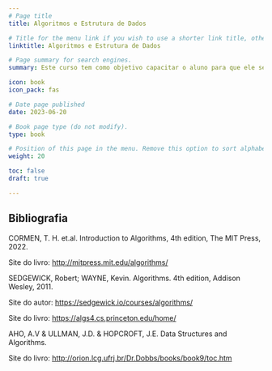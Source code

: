 ```yaml
---
# Page title
title: Algoritmos e Estrutura de Dados

# Title for the menu link if you wish to use a shorter link title, otherwise remove this option.
linktitle: Algoritmos e Estrutura de Dados

# Page summary for search engines.
summary: Este curso tem como objetivo capacitar o aluno para que ele seja capaz de compreender, implementar e utilizar as principais estuturas de dados e suas diferentes estratégias de organização de dados. Além disso, também seja preparado para utilizar análises assintóticas para descrever a eficiência de algoritmos.

icon: book
icon_pack: fas

# Date page published
date: 2023-06-20

# Book page type (do not modify).
type: book

# Position of this page in the menu. Remove this option to sort alphabetically.
weight: 20

toc: false
draft: true

---
```


## Bibliografia

CORMEN, T. H. et.al. Introduction to Algorithms, 4th edition, The MIT Press, 2022. 

Site do livro: http://mitpress.mit.edu/algorithms/

SEDGEWICK, Robert; WAYNE, Kevin. Algorithms. 4th edition, Addison Wesley, 2011. 

Site do autor: https://sedgewick.io/courses/algorithms/

Site do livro: https://algs4.cs.princeton.edu/home/

AHO, A.V & ULLMAN, J.D. & HOPCROFT, J.E. Data Structures and Algorithms. 

Site do livro: http://orion.lcg.ufrj.br/Dr.Dobbs/books/book9/toc.htm

